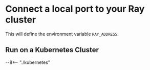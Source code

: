 # Connect a local port to your Ray cluster

This will define the environment variable `RAY_ADDRESS`.

## Run on a Kubernetes Cluster

--8<-- "./kubernetes"

